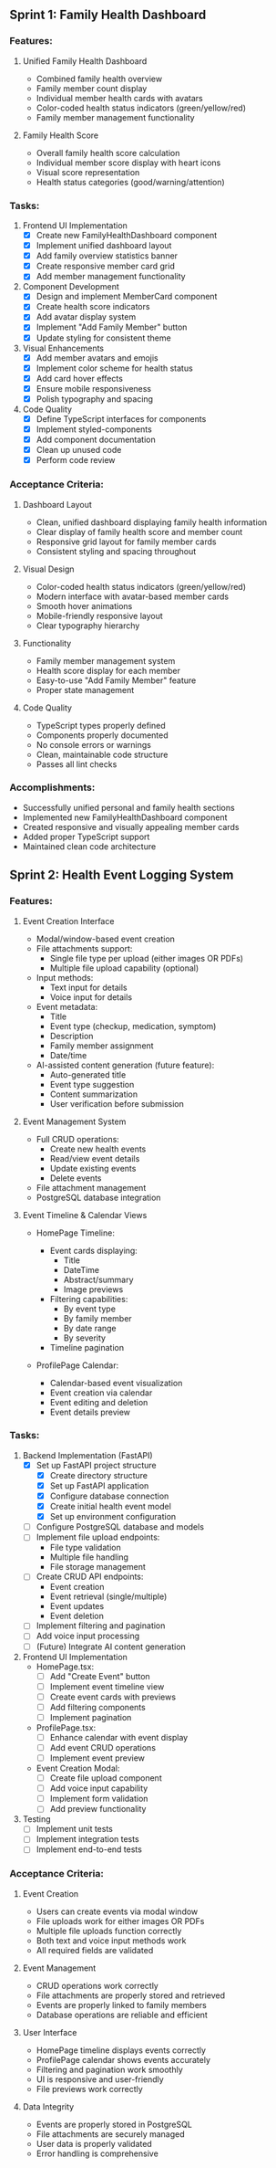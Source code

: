 ## Sprint 1: Family Health Dashboard

### Features:

1. Unified Family Health Dashboard
   - Combined family health overview
   - Family member count display
   - Individual member health cards with avatars
   - Color-coded health status indicators (green/yellow/red)
   - Family member management functionality

2. Family Health Score
   - Overall family health score calculation
   - Individual member score display with heart icons
   - Visual score representation
   - Health status categories (good/warning/attention)

### Tasks:

1. Frontend UI Implementation
   - [x] Create new FamilyHealthDashboard component
   - [x] Implement unified dashboard layout
   - [x] Add family overview statistics banner
   - [x] Create responsive member card grid
   - [x] Add member management functionality

2. Component Development
   - [x] Design and implement MemberCard component
   - [x] Create health score indicators
   - [x] Add avatar display system
   - [x] Implement "Add Family Member" button
   - [x] Update styling for consistent theme

3. Visual Enhancements
   - [x] Add member avatars and emojis
   - [x] Implement color scheme for health status
   - [x] Add card hover effects
   - [x] Ensure mobile responsiveness
   - [x] Polish typography and spacing

4. Code Quality
   - [x] Define TypeScript interfaces for components
   - [x] Implement styled-components
   - [x] Add component documentation
   - [x] Clean up unused code
   - [x] Perform code review

### Acceptance Criteria:

1. Dashboard Layout
   - Clean, unified dashboard displaying family health information
   - Clear display of family health score and member count
   - Responsive grid layout for family member cards
   - Consistent styling and spacing throughout

2. Visual Design
   - Color-coded health status indicators (green/yellow/red)
   - Modern interface with avatar-based member cards
   - Smooth hover animations
   - Mobile-friendly responsive layout
   - Clear typography hierarchy

3. Functionality
   - Family member management system
   - Health score display for each member
   - Easy-to-use "Add Family Member" feature
   - Proper state management

4. Code Quality
   - TypeScript types properly defined
   - Components properly documented
   - No console errors or warnings
   - Clean, maintainable code structure
   - Passes all lint checks

### Accomplishments:
- Successfully unified personal and family health sections
- Implemented new FamilyHealthDashboard component
- Created responsive and visually appealing member cards
- Added proper TypeScript support
- Maintained clean code architecture

## Sprint 2: Health Event Logging System

### Features:

1. Event Creation Interface
   - Modal/window-based event creation
   - File attachments support:
     - Single file type per upload (either images OR PDFs)
     - Multiple file upload capability (optional)
   - Input methods:
     - Text input for details
     - Voice input for details
   - Event metadata:
     - Title
     - Event type (checkup, medication, symptom)
     - Description
     - Family member assignment
     - Date/time
   - AI-assisted content generation (future feature):
     - Auto-generated title
     - Event type suggestion
     - Content summarization
     - User verification before submission

2. Event Management System
   - Full CRUD operations:
     - Create new health events
     - Read/view event details
     - Update existing events
     - Delete events
   - File attachment management
   - PostgreSQL database integration

3. Event Timeline & Calendar Views
   - HomePage Timeline:
     - Event cards displaying:
       - Title
       - DateTime
       - Abstract/summary
       - Image previews
     - Filtering capabilities:
       - By event type
       - By family member
       - By date range
       - By severity
     - Timeline pagination

   - ProfilePage Calendar:
     - Calendar-based event visualization
     - Event creation via calendar
     - Event editing and deletion
     - Event details preview

### Tasks:

1. Backend Implementation (FastAPI)
   - [x] Set up FastAPI project structure
     - [x] Create directory structure
     - [x] Set up FastAPI application
     - [x] Configure database connection
     - [x] Create initial health event model
     - [x] Set up environment configuration
   - [ ] Configure PostgreSQL database and models
   - [ ] Implement file upload endpoints:
     - File type validation
     - Multiple file handling
     - File storage management
   - [ ] Create CRUD API endpoints:
     - Event creation
     - Event retrieval (single/multiple)
     - Event updates
     - Event deletion
   - [ ] Implement filtering and pagination
   - [ ] Add voice input processing
   - [ ] (Future) Integrate AI content generation

2. Frontend UI Implementation
   - HomePage.tsx:
     - [ ] Add "Create Event" button
     - [ ] Implement event timeline view
     - [ ] Create event cards with previews
     - [ ] Add filtering components
     - [ ] Implement pagination

   - ProfilePage.tsx:
     - [ ] Enhance calendar with event display
     - [ ] Add event CRUD operations
     - [ ] Implement event preview
     
   - Event Creation Modal:
     - [ ] Create file upload component
     - [ ] Add voice input capability
     - [ ] Implement form validation
     - [ ] Add preview functionality

3. Testing
   - [ ] Implement unit tests
   - [ ] Implement integration tests
   - [ ] Implement end-to-end tests

### Acceptance Criteria:

1. Event Creation
   - Users can create events via modal window
   - File uploads work for either images OR PDFs
   - Multiple file uploads function correctly
   - Both text and voice input methods work
   - All required fields are validated

2. Event Management
   - CRUD operations work correctly
   - File attachments are properly stored and retrieved
   - Events are properly linked to family members
   - Database operations are reliable and efficient

3. User Interface
   - HomePage timeline displays events correctly
   - ProfilePage calendar shows events accurately
   - Filtering and pagination work smoothly
   - UI is responsive and user-friendly
   - File previews work correctly

4. Data Integrity
   - Events are properly stored in PostgreSQL
   - File attachments are securely managed
   - User data is properly validated
   - Error handling is comprehensive